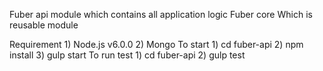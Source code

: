
Fuber api module
	which contains all application logic
Fuber core
	Which is reusable module

Requirement
	1) Node.js v6.0.0
	2) Mongo
To start
	1) cd fuber-api
	2) npm install
	3) gulp start
To run test
	1) cd fuber-api
	2) gulp test

